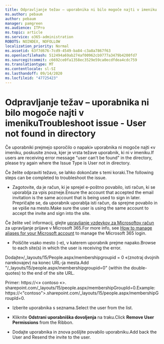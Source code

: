 ```yaml
---
title: Odpravljanje težav – uporabnika ni bilo mogoče najti v imeniku
ms.author: pebaum
author: pebaum
manager: pamgreen
ms.audience: ITPro
ms.topic: article
ms.service: o365-administration
ROBOTS: NOINDEX, NOFOLLOW
localization_priority: Normal
ms.assetid: 63f7d676-7cd9-4549-ba84-c3a8a7867f63
ms.openlocfilehash: 512494a69ab274af00962cb9777a3479b4200fd7
ms.sourcegitcommit: c6692ce0fa1358ec3529e59ca0ecdfdea4cdc759
ms.translationtype: MT
ms.contentlocale: sl-SI
ms.lasthandoff: 09/14/2020
ms.locfileid: "47725423"
---
```

# <a name="troubleshoot-issue---user-not-found-in-directory"></a><span data-ttu-id="785e8-102">Odpravljanje težav – uporabnika ni bilo mogoče najti v imeniku</span><span class="sxs-lookup"><span data-stu-id="785e8-102">Troubleshoot issue - User not found in directory</span></span>

<span data-ttu-id="785e8-103">Če uporabniki prejmejo sporočilo o napaki» uporabnika ni mogoče najti «v imeniku, poskusite znova, kjer je vrsta težave uporabnik, ki ni v imeniku.</span><span class="sxs-lookup"><span data-stu-id="785e8-103">If users are receiving error message "user can't be found" in the directory, please try again where the Issue Type is User not in directory.</span></span>

<span data-ttu-id="785e8-104">Če želite odpraviti težavo, se lahko dokončate s temi koraki.</span><span class="sxs-lookup"><span data-stu-id="785e8-104">The following steps can be completed to troubleshoot the issue.</span></span>

- <span data-ttu-id="785e8-105">Zagotovite, da je račun, ki je sprejel e-poštno povabilo, isti račun, ki se uporablja za vpis pozneje.</span><span class="sxs-lookup"><span data-stu-id="785e8-105">Ensure the account that accepted the email invitation is the same account that is being used to sign in later.</span></span> <span data-ttu-id="785e8-106">Prepričajte se, da uporabnik uporablja isti račun, da sprejme povabilo in se vpiše na mesto.</span><span class="sxs-lookup"><span data-stu-id="785e8-106">Make sure the user is using the same account to accept the invite and sign into the site.</span></span> 

<span data-ttu-id="785e8-107">Če želite več informacij, glejte [upravljanje vzdevkov za Microsoftov račun </a> za upravljanje prijave v Microsoft 365](https://support.microsoft.com/help/12407/microsoft-account-how-to-manage-aliases).</span><span class="sxs-lookup"><span data-stu-id="785e8-107">For more info, see [How to manage aliases for your Microsoft account</a> to manage the Microsoft 365 login](https://support.microsoft.com/help/12407/microsoft-account-how-to-manage-aliases).</span></span> 

- <span data-ttu-id="785e8-108">Poiščite vsako mesto (-e), v katerem uporabnik prejme napako.</span><span class="sxs-lookup"><span data-stu-id="785e8-108">Browse to each site(s) in which the user is receiving the error.</span></span> 

<span data-ttu-id="785e8-109">Dodajte»/_layouts/15/People.aspx/membershipgroupid = 0 «(znotraj dvojnih narekovajev) na konec URL-ja mesta.</span><span class="sxs-lookup"><span data-stu-id="785e8-109">Add "/_layouts/15/people.aspx/membershipgroupid=0" (within the double-quotes) to the end of the site URL.</span></span> 

<span data-ttu-id="785e8-110">Primer: https://<» contoso «>. sharepoint.com/_layouts/15/people.aspx/membershipGroupId=0.</span><span class="sxs-lookup"><span data-stu-id="785e8-110">Example: https://<"contoso">.sharepoint.com/_layouts/15/people.aspx/membershipGroupId=0.</span></span>

- <span data-ttu-id="785e8-111">Izberite uporabnika s seznama.</span><span class="sxs-lookup"><span data-stu-id="785e8-111">Select the user from the list.</span></span>

- <span data-ttu-id="785e8-112">Kliknite **Odstrani uporabniška dovoljenja** na traku.</span><span class="sxs-lookup"><span data-stu-id="785e8-112">Click **Remove User Permissions** from the Ribbon.</span></span> 
-  <span data-ttu-id="785e8-113">Dodajte uporabnika in znova pošljite povabilo uporabniku.</span><span class="sxs-lookup"><span data-stu-id="785e8-113">Add back the User and Resend the invite to the user.</span></span>

